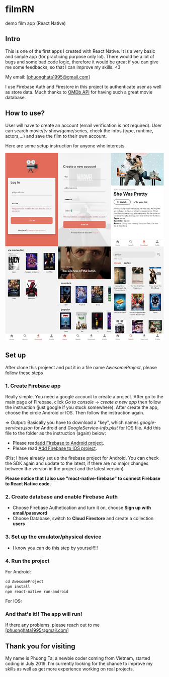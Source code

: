 # filmRN
demo film app (React Native)

## Intro
This is one of the first apps I created with React Native. It is a very basic and simple app (for practicing purpose only lol). There would be a lot of bugs and some bad code logic, therefore it would be great if you can give me some feedbacks, so that I can improve my skills. <3

My email: [phuonghata1995@gmail.com]

I use Firebase Auth and Firestore in this project to authenticate user as well as store data. Much thanks to [OMDb API](http://www.omdbapi.com/) for having such a great movie database.


## How to use?
User will have to create an account (email verification is not required). User can search movie/tv show/game/series, check the infos (type, runtime, actors,...) and save the film to their own account.

Here are some setup instruction for anyone who interests.

<img src="./film.jpg" width="700"/>

## Set up 

After clone this projeect and put it in a file name *AwesomeProject*, please follow these steps 

### 1. Create Firebase app
Really simple. You need a google account to create a project.
After go to the main page of Firebase, click *Go to console* -> *create a new app* then follow the instruction (just google if you stuck somewhere). After create the app, choose the circle Android or IOS. Then follow the instruction again.

=> Output: Basically you have to download a "key", which names *google-services.json* for Android and *GoogleService-Info.plist* for IOS file. Add this file to the folder as the instruction (again) below:

+ Please read[add Firebase to Android project](https://firebase.google.com/docs/android/setup?hl=vi). 
+ Please read [Add Firebase to IOS project](https://firebase.google.com/docs/ios/setup?hl=vi).

(P/s: I have already set up the firebase project for Android. You can check the SDK again and update to the latest, if there are no major changes between the version in the project and the latest version)

**Please notice that I also use "react-native-firebase" to connect Firebase to React Native code.**

### 2. Create database and enable Firebase Auth
+ Choose Firebase Authetication and turn it on, choose **Sign up with email/password**
+ Choose Database, switch to **Cloud Firestore** and create a collection **users**

### 3. Set up the emulator/physical device
+ I know you can do this step by yourself!!!

### 4. Run the project 

For Android: 

```
cd AwesomeProject
npm install
npm react-native run-android
```

For IOS: 

### And that's it!! The app will run!

If there any problems, please reach out to me [phuonghata1995@gmail.com]

## Thank you for visiting
My name is Phuong Ta, a newbie coder coming from Vietnam, started coding in July 2019. I'm currently looking for the chance to improve my skills as well as get more experience working on real projects.



